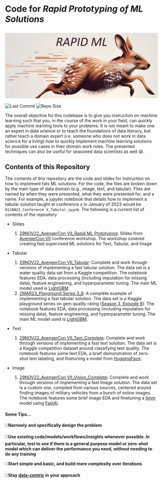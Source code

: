 # Code for _Rapid Prototyping of ML Solutions_

![Rapid ML Prototyping](project_picture.png)

![Last Commit](https://img.shields.io/github/last-commit/ijcruic/rapid-ml-prototyping)
![Repo Size](https://img.shields.io/github/repo-size/ijcruic/rapid-ml-prototyping)

The overall objective for this codebase is to give you instruction on machine learning such that you, in the course of the work in your field, can quickly apply machine learning tools to your problems. It is not meant to make one an expert in data science or to teach the foundations of data literacy, but rather teach a domain expert (i.e. someone who does not work in data science for a living) how to quickly implement machine learning solutions for possible use cases in their domain work roles. The presented techniques can also be useful for seasoned data scientists as well :smiley:. 

## Contents of this Repository
The contents of this repository are the code and slides for instruction on how to implement fats ML solutions. For the code, the files are broken down by the main type of data domain (e.g., image, text, and tabular). Files are named by when they were presented, what they were presented for, and a name. For example, a jupyter notebook that details how to implement a tabular solution taught at conference x in January of 2023 would be `01JAN23_Conference X_Tabular.ipynb`. The following is a current list of contents of the repository

- Slides
    1. [29NOV22_AvengerCon VII_Rapid ML Prototyping](Slides/29NOV22_AvengerCon%20VII_Rapid%20ML%20Prototyping.pdf): Slides from [AvengerCon VII](https://avengercon.com/) conference workshop. The workshop covered creating fast supervised ML solutions for Text, Tabular, and Image
    
- Tabular
    1. [29NOV22_AvengerCon VII_Tabular](Tabular/29NOV22_AvengerCon%20VII_Tabular_Complete.ipynb): Complete and work through versions of implementing a fast tabular solution. The data set is a water quality data set from a Kaggle competition. The notebook features EDA, data processing (including imputation for missing data), feature engineering, and hyperparameter tuning. The main ML model used is [LightGBM](https://lightgbm.readthedocs.io/en/v3.3.5/).
    2. [2MAR23_Playground Series 3_8](Tabular/2MAR23_Playground%20Series%203_8.ipynb): A complete example of implementing a fast tabular solution. The data set is a Kaggle playground series on gem quality rating ([Season 3, Episode 8](https://www.kaggle.com/competitions/playground-series-s3e8)). The notebook features EDA, data processing (including imputation for missing data), feature engineering, and hyperparameter tuning. The main ML model used is [LightGBM](https://lightgbm.readthedocs.io/en/v3.3.5/).

- Text
    1. [29NOV22_AvengerCon VII_Text_Complete](Text/29NOV22_AvengerCon%20VII_Text_Complete.ipynb): Complete and work through versions of implementing a fast text solution. The data set is a Kaggle competition dataset around classifying text quality. The notebook features some text EDA, a brief demonstration of zero-shot text labeling, and finetuning a model from [HuggingFace](https://huggingface.co/docs/transformers/training).

- Image
    1. [29NOV22_AvengerCon VII_Vision_Complete](Image/29NOV22_AvengerCon%20VII_Vision_Complete.ipynb): Complete and work through versions of implementing a fast Image solution. The data set is a custom one, compiled from various sources, centered around finding images of military vehicles from a bunch of online images. The notebook features some brief image EDA and finetuning a [timm](https://timm.fast.ai/) model using [FastAI](https://docs.fast.ai/tutorial.vision.html).

#### Some Tips...

:white_medium_square:__Narrowly and specifically design the problem__

:white_medium_square:__Use existing code/models/workflows/insights whenever possible. In particular, test to see if there is a general purpose model or zero-shot model which can deliver the performance you need, without needing to do any training__

:white_medium_square:__Start simple and basic, and build more complexity over iterations__

:white_medium_square:__Stay [data-centric](https://github.com/daochenzha/data-centric-AI) in your approach__
